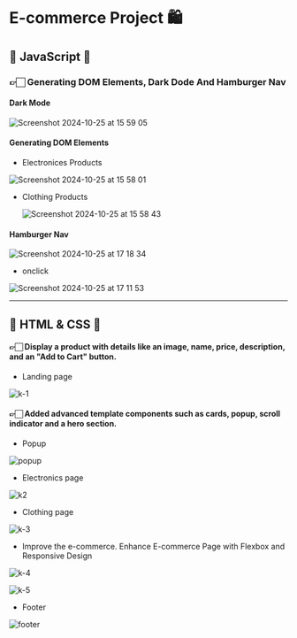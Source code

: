 # E-commerce Project 🛍️


## 🌸 JavaScript 🌸

### 👉🏻 Generating DOM Elements, Dark Dode And Hamburger Nav

#### Dark Mode
  
![Screenshot 2024-10-25 at 15 59 05](https://github.com/user-attachments/assets/7d14cd88-e69c-40ef-80c0-8c0d9ac90ce7)

#### Generating DOM Elements

 - Electronices Products
   
![Screenshot 2024-10-25 at 15 58 01](https://github.com/user-attachments/assets/5a6a955a-660b-4ac8-ba07-7eebca844a9a)

- Clothing Products
  
  ![Screenshot 2024-10-25 at 15 58 43](https://github.com/user-attachments/assets/5255e6ef-8d38-48fa-a431-e0616b10d491)

#### Hamburger Nav

![Screenshot 2024-10-25 at 17 18 34](https://github.com/user-attachments/assets/56374f9a-650c-43f1-b22c-937dc78f7453)


- onclick
  
![Screenshot 2024-10-25 at 17 11 53](https://github.com/user-attachments/assets/e97ebe61-186f-4aef-a00a-9f6c899ca645)


***


## 🌸 HTML & CSS 🌸

#### 👉🏻 Display a product with details like an image, name, price, description, and an "Add to Cart" button.

- Landing page

![k-1](https://github.com/user-attachments/assets/4ff394b4-13ae-4727-b683-a3c1d09e0aa7)

#### 👉🏻 Added advanced template components such as cards, popup, scroll indicator and a hero section.

- Popup
  
![popup](https://github.com/user-attachments/assets/28bbff66-6057-4a81-90c5-76c8b4938601)

- Electronics page

![k2](https://github.com/user-attachments/assets/62e27045-091f-4863-94c4-162c61558e9a)

- Clothing page

![k-3](https://github.com/user-attachments/assets/41accd87-3104-421e-a85e-0f3ec8a6764f)

- Improve the e-commerce. Enhance E-commerce Page with Flexbox and Responsive Design

![k-4](https://github.com/user-attachments/assets/cdf62331-18fd-481e-aabd-8340f9a3f02d)

![k-5](https://github.com/user-attachments/assets/5b55edba-d312-4deb-8c44-9c50b9c46d10)

- Footer
  
![footer](https://github.com/user-attachments/assets/f9e0c38b-d44f-451d-9a75-4f953d0984d3)



